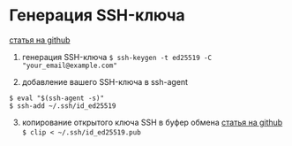 # Генерация SSH-ключа

[статья на github](https://docs.github.com/en/github/authenticating-to-github/connecting-to-github-with-ssh/generating-a-new-ssh-key-and-adding-it-to-the-ssh-agent)

1) генерация SSH-ключа
`$ ssh-keygen -t ed25519 -C "your_email@example.com"`

2) добавление вашего SSH-ключа в ssh-agent
```
$ eval "$(ssh-agent -s)"
$ ssh-add ~/.ssh/id_ed25519
```

3) копирование открытого ключа SSH в буфер обмена
[статья на github](https://docs.github.com/en/github/authenticating-to-github/connecting-to-github-with-ssh/adding-a-new-ssh-key-to-your-github-account)
`$ clip < ~/.ssh/id_ed25519.pub`